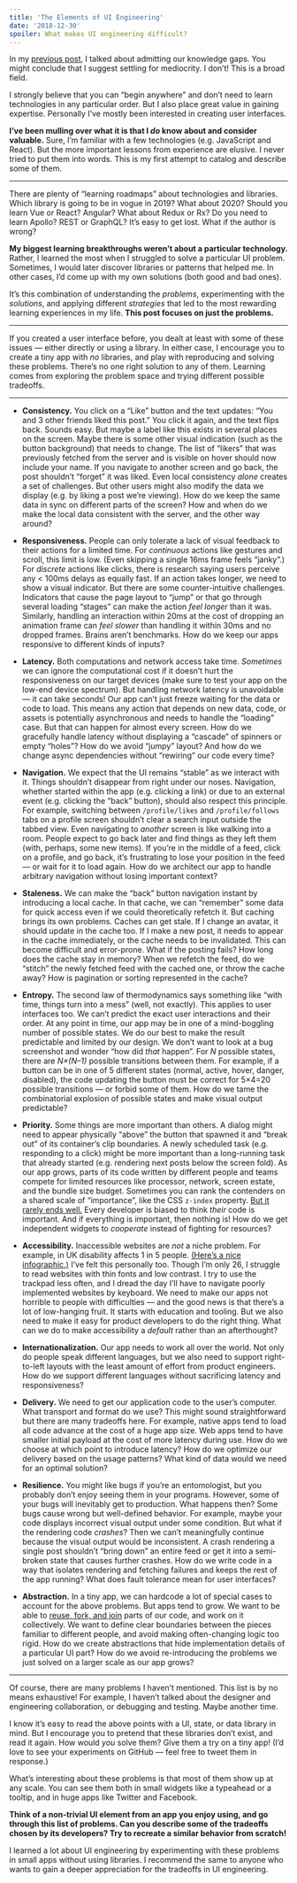 ```yaml
---
title: 'The Elements of UI Engineering'
date: '2018-12-30'
spoiler: What makes UI engineering difficult?
---
```


In my [previous post](/things-i-dont-know-as-of-2018/), I talked about admitting our knowledge gaps. You might conclude that I suggest settling for mediocrity. I don’t! This is a broad field.

I strongly believe that you can “begin anywhere” and don’t need to learn technologies in any particular order. But I also place great value in gaining expertise. Personally I’ve mostly been interested in creating user interfaces.

**I’ve been mulling over what it is that I *do* know about and consider valuable.** Sure, I’m familiar with a few technologies (e.g. JavaScript and React). But the more important lessons from experience are elusive. I never tried to put them into words. This is my first attempt to catalog and describe some of them.

---

There are plenty of “learning roadmaps” about technologies and libraries. Which library is going to be in vogue in 2019? What about 2020? Should you learn Vue or React? Angular? What about Redux or Rx? Do you need to learn Apollo? REST or GraphQL? It’s easy to get lost. What if the author is wrong?

**My biggest learning breakthroughs weren’t about a particular technology.** Rather, I learned the most when I struggled to solve a particular UI problem. Sometimes, I would later discover libraries or patterns that helped me. In other cases, I’d come up with my own solutions (both good and bad ones).

It’s this combination of understanding the *problems*, experimenting with the *solutions*, and applying different *strategies* that led to the most rewarding learning experiences in my life. **This post focuses on just the problems.**

---

If you created a user interface before, you dealt at least with some of these issues — either directly or using a library. In either case, I encourage you to create a tiny app with _no_ libraries, and play with reproducing and solving these problems. There’s no one right solution to any of them. Learning comes from exploring the problem space and trying different possible tradeoffs.

---

* **Consistency.** You click on a “Like” button and the text updates: “You and 3 other friends liked this post.” You click it again, and the text flips back. Sounds easy. But maybe a label like this exists in several places on the screen. Maybe there is some other visual indication (such as the button background) that needs to change. The list of “likers” that was previously fetched from the server and is visible on hover should now include your name. If you navigate to another screen and go back, the post shouldn’t “forget” it was liked. Even local consistency *alone* creates a set of challenges. But other users might also modify the data we display (e.g. by liking a post we’re viewing). How do we keep the same data in sync on different parts of the screen? How and when do we make the local data consistent with the server, and the other way around?

* **Responsiveness.** People can only tolerate a lack of visual feedback to their actions for a limited time. For *continuous* actions like gestures and scroll, this limit is low. (Even skipping a single 16ms frame feels “janky”.) For *discrete* actions like clicks, there is research saying users perceive any < 100ms delays as equally fast. If an action takes longer, we need to show a visual indicator. But there are some counter-intuitive challenges. Indicators that cause the page layout to “jump” or that go through several loading “stages” can make the action *feel longer* than it was. Similarly, handling an interaction within 20ms at the cost of dropping an animation frame can *feel slower* than handling it within 30ms and no dropped frames. Brains aren’t benchmarks. How do we keep our apps responsive to different kinds of inputs?

* **Latency.** Both computations and network access take time. *Sometimes* we can ignore the computational cost if it doesn’t hurt the responsiveness on our target devices (make sure to test your app on the low-end device spectrum). But handling network latency is unavoidable — it can take seconds! Our app can’t just freeze waiting for the data or code to load. This means any action that depends on new data, code, or assets is potentially asynchronous and needs to handle the “loading” case. But that can happen for almost every screen. How do we gracefully handle latency without displaying a “cascade” of spinners or empty “holes”? How do we avoid “jumpy” layout? And how do we change async dependencies without “rewiring” our code every time?

* **Navigation.** We expect that the UI remains “stable” as we interact with it. Things shouldn’t disappear from right under our noses. Navigation, whether started within the app (e.g. clicking a link) or due to an external event (e.g. clicking the “back” button), should also respect this principle. For example, switching between `/profile/likes` and `/profile/follows` tabs on a profile screen shouldn’t clear a search input outside the tabbed view. Even navigating to *another* screen is like walking into a room. People expect to go back later and find things as they left them (with, perhaps, some new items). If you’re in the middle of a feed, click on a profile, and go back, it’s frustrating to lose your position in the feed — or wait for it to load again. How do we architect our app to handle arbitrary navigation without losing important context?

* **Staleness.** We can make the “back” button navigation instant by introducing a local cache. In that cache, we can “remember” some data for quick access even if we could theoretically refetch it. But caching brings its own problems. Caches can get stale. If I change an avatar, it should update in the cache too. If I make a new post, it needs to appear in the cache immediately, or the cache needs to be invalidated. This can become difficult and error-prone. What if the posting fails? How long does the cache stay in memory? When we refetch the feed, do we “stitch” the newly fetched feed with the cached one, or throw the cache away? How is pagination or sorting represented in the cache?

* **Entropy.** The second law of thermodynamics says something like “with time, things turn into a mess” (well, not exactly). This applies to user interfaces too. We can’t predict the exact user interactions and their order. At any point in time, our app may be in one of a mind-boggling number of possible states. We do our best to make the result predictable and limited by our design. We don’t want to look at a bug screenshot and wonder “how did _that_ happen”. For *N* possible states, there are *N×(N–1)* possible transitions between them. For example, if a button can be in one of 5 different states (normal, active, hover, danger, disabled), the code updating the button must be correct for 5×4=20 possible transitions — or forbid some of them. How do we tame the combinatorial explosion of possible states and make visual output predictable?

* **Priority.** Some things are more important than others. A dialog might need to appear physically “above” the button that spawned it and “break out” of its container’s clip boundaries. A newly scheduled task (e.g. responding to a click) might be more important than a long-running task that already started (e.g. rendering next posts below the screen fold). As our app grows, parts of its code written by different people and teams compete for limited resources like processor, network, screen estate, and the bundle size budget. Sometimes you can rank the contenders on a shared scale of “importance”, like the CSS `z-index` property. [But it rarely ends well.](https://blogs.msdn.microsoft.com/oldnewthing/20050607-00/?p=35413) Every developer is biased to think _their_ code is important. And if everything is important, then nothing is! How do we get independent widgets to *cooperate* instead of fighting for resources?

* **Accessibility.** Inaccessible websites are *not* a niche problem. For example, in UK disability affects 1 in 5 people. [(Here’s a nice infographic.)](https://www.abrightclearweb.com/web-accessibility-in-the-uk/) I’ve felt this personally too. Though I’m only 26, I struggle to read websites with thin fonts and low contrast. I try to use the trackpad less often, and I dread the day I’ll have to navigate poorly implemented websites by keyboard. We need to make our apps not horrible to people with difficulties — and the good news is that there’s a lot of low-hanging fruit. It starts with education and tooling. But we also need to make it easy for product developers to do the right thing. What can we do to make accessibility a *default* rather than an afterthought?

* **Internationalization.** Our app needs to work all over the world. Not only do people speak different languages, but we also need to support right-to-left layouts with the least amount of effort from product engineers. How do we support different languages without sacrificing latency and responsiveness?

* **Delivery.** We need to get our application code to the user’s computer. What transport and format do we use? This might sound straightforward but there are many tradeoffs here. For example, native apps tend to load all code advance at the cost of a huge app size. Web apps tend to have smaller initial payload at the cost of more latency during use. How do we choose at which point to introduce latency? How do we optimize our delivery based on the usage patterns? What kind of data would we need for an optimal solution?

* **Resilience.** You might like bugs if you’re an entomologist, but you probably don’t enjoy seeing them in your programs. However, some of your bugs will inevitably get to production. What happens then? Some bugs cause wrong but well-defined behavior. For example, maybe your code displays incorrect visual output under some condition. But what if the rendering code *crashes*? Then we can’t meaningfully continue because the visual output would be inconsistent. A crash rendering a single post shouldn’t “bring down” an entire feed or get it into a semi-broken state that causes further crashes. How do we write code in a way that isolates rendering and fetching failures and keeps the rest of the app running? What does fault tolerance mean for user interfaces?

* **Abstraction.** In a tiny app, we can hardcode a lot of special cases to account for the above problems. But apps tend to grow. We want to be able to [reuse, fork, and join](/optimized-for-change/) parts of our code, and work on it collectively. We want to define clear boundaries between the pieces familiar to different people, and avoid making often-changing logic too rigid. How do we create abstractions that hide implementation details of a particular UI part? How do we avoid re-introducing the problems we just solved on a larger scale as our app grows?

---

Of course, there are many problems I haven’t mentioned. This list is by no means exhaustive! For example, I haven’t talked about the designer and engineering collaboration, or debugging and testing. Maybe another time.

I know it’s easy to read the above points with a UI, state, or data library in mind. But I encourage you to pretend that these libraries don’t exist, and read it again. How would *you* solve them? Give them a try on a tiny app! (I’d love to see your experiments on GitHub — feel free to tweet them in response.)

What’s interesting about these problems is that most of them show up at any scale. You can see them both in small widgets like a typeahead or a tooltip, and in huge apps like Twitter and Facebook.

**Think of a non-trivial UI element from an app you enjoy using, and go through this list of problems. Can you describe some of the tradeoffs chosen by its developers? Try to recreate a similar behavior from scratch!**

I learned a lot about UI engineering by experimenting with these problems in small apps without using libraries. I recommend the same to anyone who wants to gain a deeper appreciation for the tradeoffs in UI engineering.
